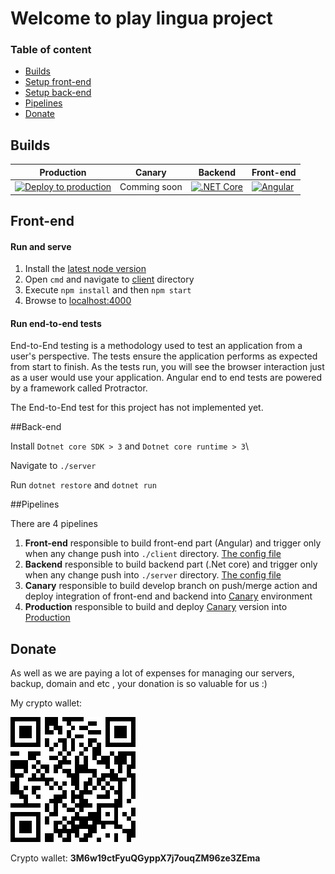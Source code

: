 # Welcome to play lingua project

### Table of content
* [Builds](#Builds)
* [Setup front-end](#Front-end)
* [Setup back-end](#Back-end)
* [Pipelines](#Pipelines)
* [Donate](#Donate)

## Builds
| Production        | Canary           | Backend  | Front-end  |
| ------------- | ------------- | ----- | ----- | 
| [![Deploy to production](https://github.com/lingua-games/play-lingua/actions/workflows/deploy-eu.yml/badge.svg)](https://github.com/lingua-games/play-lingua/actions/workflows/deploy-eu.yml)      | Comming soon | [![.NET Core](https://github.com/lingua-games/play-lingua/actions/workflows/dotnet-core.yml/badge.svg)](https://github.com/lingua-games/play-lingua/actions/workflows/dotnet-core.yml) | [![Angular](https://github.com/lingua-games/play-lingua/actions/workflows/Angular.yml/badge.svg)](https://github.com/lingua-games/play-lingua/actions/workflows/Angular.yml) | 

## Front-end
#### Run and serve
1. Install the [latest node version](https://nodejs.org/en/)
2. Open `cmd` and navigate to [client](./client) directory
3. Execute `npm install` and then `npm start`
4. Browse to [localhost:4000](http://localhost:4000/)

#### Run end-to-end tests

End-to-End testing is a methodology used to test an application from a user's perspective. The tests ensure the application performs as expected from start to finish. As the tests run, you will see the browser interaction just as a user would use your application. Angular end to end tests are powered by a framework called Protractor.

The End-to-End test for this project has not implemented yet.

##Back-end

Install ``Dotnet core SDK > 3`` and ``Dotnet core runtime > 3``\

Navigate to ``./server``

Run ``dotnet restore`` and ``dotnet run``

##Pipelines

There are 4 pipelines

1. **Front-end** responsible to build front-end part (Angular) and trigger only when any change push into ``./client`` directory. [The config file](./.github/workflows/Angular.yml)
2. **Backend** responsible to build backend part (.Net core) and trigger only when any change push into ``./server`` directory. [The config file](./.github/workflows/dotnet-core.yml)
3. **Canary** responsible to build develop branch on push/merge action and deploy integration of front-end and backend into [Canary](https://www.canary.playinglingua.com) environment
4. **Production** responsible to build and deploy [Canary](https://www.canary.playinglingua.com) version into [Production](https://www.playinglingua.com) 

 
## Donate
As well as we are paying a lot of expenses for managing our servers, backup, domain and etc , your donation is so valuable for us :)


My crypto wallet: 

![alt text](./client/src/assets/about-us/crypto-wallet.png "Logo Title Text 1")

[logo]: https://github.com/adam-p/markdown-here/raw/master/src/common/images/icon48.png "Logo Title Text 2"

Crypto wallet: **3M6w19ctFyuQGyppX7j7ouqZM96ze3ZEma**

